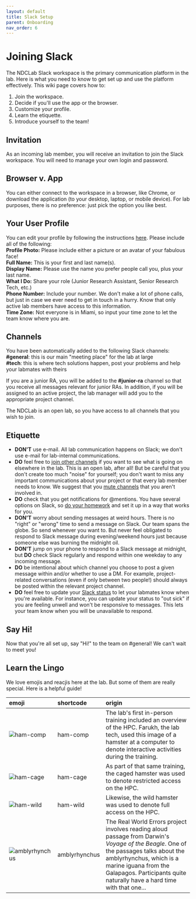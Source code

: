 ```yaml
---
layout: default
title: Slack Setup
parent: Onboarding
nav_order: 6
---
```


# Joining Slack
The NDCLab Slack workspace is the primary communication platform in the lab.  Here is what you need to know to get set up and use the platform effectively.  This wiki page covers how to:

1. Join the workspace.
2. Decide if you'll use the app or the browser.
3. Customize your profile.
4. Learn the etiquette.
5. Introduce yourself to the team!

## Invitation
As an incoming lab member, you will receive an invitation to join the Slack workspace.  You will need to manage your own login and password.

## Browser v. App
You can either connect to the workspace in a browser, like Chrome, or download the application (to your desktop, laptop, or mobile device).  For lab purposes, there is no preference: just pick the option you like best.

## Your User Profile
You can edit your profile by following the instructions [here](https://slack.com/help/articles/204092246-Edit-your-profile).  Please include all of the following:<br/>
    **Profile Photo:** Please include either a picture or an avatar of your fabulous face!<br/>
    **Full Name:** This is your first and last name(s).<br/>
    **Display Name:** Please use the name you prefer people call you, plus your last name.<br/>
    **What I Do:** Share your role (Junior Research Assistant, Senior Research Tech, etc.)<br/>
    **Phone Number:** Include your number.  We don't make a lot of phone calls, but just in case we ever need to get in touch in a hurry.  Know that only active lab members have access to this information.<br/>
    **Time Zone:** Not everyone is in Miami, so input your time zone to let the team know where you are.

## Channels
You have been automatically added to the following Slack channels:<br/>
**#general**: this is our main "meeting place" for the lab at large<br/>
**#tech**: this is where tech solutions happen, post your problems and help your labmates with theirs

If you are a junior RA, you will be added to the **#junior-ra** channel so that you receive all messages relevant for junior RAs. In addition, if you will be assigned to an active project, the lab manager will add you to the appropriate project channel.

The NDCLab is an open lab, so you have access to all channels that you wish to join.

## Etiquette
* **DON'T** use e-mail. All lab communication happens on Slack; we don't use e-mail for lab-internal communications.
* **DO** feel free to [join other channels](https://slack.com/help/articles/205239967-Join-a-channel) if you want to see what is going on elsewhere in the lab. This is an open lab, after all! But be careful that you don't create too much "noise" for yourself; you don't want to miss any important communications about your project or that every lab member needs to know. We suggest that you [mute channels](https://slack.com/help/articles/204411433-Mute-channels-and-direct-messages) that you aren't involved in.
* **DO** check that you get notifications for @mentions. You have several options on Slack, so [do your homework](https://slack.com/help/articles/360025446073-Guide-to-Slack-notifications) and set it up in a way that works for you.
* **DON'T** worry about sending messages at weird hours. There is no "right" or "wrong" time to send a message on Slack. Our team spans the globe. So send whenever you want to. But never feel obligated to respond to Slack message during evening/weekend hours just because someone else was burning the midnight oil.
* **DON'T** jump on your phone to respond to a Slack message at midnight, but **DO** check Slack regularly and respond within one weekday to any incoming message.
* **DO** be intentional about which channel you choose to post a given message within and/or whether to use a DM. For example, project-related conversations (even if only between two people!) should always be posted within the relevant project channel.
* **DO** feel free to update your [Slack status](https://slack.com/help/articles/201864558-Set-your-Slack-status-and-availability) to let your labmates know when you're available. For instance, you can update your status to "out sick" if you are feeling unwell and won't be responsive to messages. This lets your team know when you will be unavailable to respond. 

## Say Hi!
Now that you're all set up, say "Hi!" to the team on #general! We can't wait to meet you!

## Learn the Lingo
We love emojis and reacjis here at the lab. But some of them are really special. Here is a helpful guide!

| emoji | shortcode | origin |
| :-- | :-- | :-- |
| ![ham-comp](https://raw.githubusercontent.com/NDCLab/wiki/main/docs/_assets/slack-emojis/ham-comp.png) | ham-comp | The lab's first in-person training included an overview of the HPC. Farukh, the lab tech, used this image of a hamster at a computer to denote interactive activities during the training. |
| ![ham-cage](https://raw.githubusercontent.com/NDCLab/wiki/main/docs/_assets/slack-emojis/ham-cage.jpg)  | ham-cage | As part of that same training, the caged hamster was used to denote restricted access on the HPC. |
| ![ham-wild](https://raw.githubusercontent.com/NDCLab/wiki/main/docs/_assets/slack-emojis/ham-wild.png)  | ham-wild | Likewise, the wild hamster was used to denote full access on the HPC. |
| ![amblyrhynchus](https://raw.githubusercontent.com/NDCLab/wiki/main/docs/_assets/slack-emojis/amblyrhynchus.jpg)  | amblyrhynchus | The Real World Errors project involves reading aloud passage from Darwin's _Voyage of the Beagle_. One of the passages talks about the amblyrhynchus, which is a marine iguana from the Galapagos. Participants quite naturally have a hard time with that one... |

